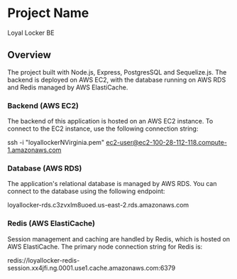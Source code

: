 # Project Name
Loyal Locker BE

## Overview
The project built with Node.js, Express, PostgresSQL and Sequelize.js. The backend is deployed on AWS EC2, with the database running on AWS RDS and Redis managed by AWS ElastiCache.


### Backend (AWS EC2)
The backend of this application is hosted on an AWS EC2 instance. To connect to the EC2 instance, use the following connection string:

ssh -i "loyallockerNVirginia.pem" ec2-user@ec2-100-28-112-118.compute-1.amazonaws.com


### Database (AWS RDS)
The application's relational database is managed by AWS RDS. You can connect to the database using the following endpoint:

loyallocker-rds.c3zvxlm8uoed.us-east-2.rds.amazonaws.com

### Redis (AWS ElastiCache)
Session management and caching are handled by Redis, which is hosted on AWS ElastiCache. The primary node connection string for Redis is:

redis://loyallocker-redis-session.xx4jfi.ng.0001.use1.cache.amazonaws.com:6379